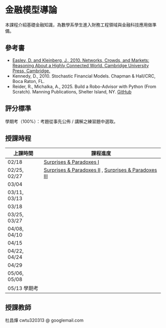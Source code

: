 # 金融模型導論 

本課程介紹基礎金融知識，為數學系學生進入財務工程領域與金融科技應用做準備。

## 參考書

- [Easley, D. and Kleinberg, J., 2010. Networks, Crowds, and Markets: Reasoning About a Highly Connected World. Cambridge University Press, Cambridge.](https://www.cs.cornell.edu/home/kleinber/networks-book/)
- Kennedy, D., 2010. Stochastic Financial Models. Chapman & Hall/CRC, Boca Raton, FL.
- Reider, R., Michalka, A., 2025. Build a Robo-Advisor with Python (From Scratch). Manning Publications, Shelter Island, NY. [GitHub](https://github.com/robreider/robo-advisor-with-python)

## 評分標準

學期考（100%）：考題從事先公佈 / 講解之練習題中選取。

## 授課時程

| 上課時間            | 課程進度                        |
|---------------------|---------------------------------|
| 02/18               |  <a href="https://github.com/chang-ye-tu/fin/blob/master/note/note01.pdf">Surprises & Paradoxes I</a> |
| 02/25, 02/27        |  <a href="https://github.com/chang-ye-tu/fin/blob/master/note/note02.pdf">Surprises & Paradoxes II</a> ,&nbsp;<a href="https://github.com/chang-ye-tu/fin/blob/master/note/note03.pdf">Surprises & Paradoxes III</a> |
| 03/04               |                                 |
| 03/11, 03/13        |                                 | 
| 03/18               |                                 |
| 03/25, 03/27        |                                 |
| 04/08, 04/10        |                                 |
| 04/15               |                                 |
| 04/22, 04/24        |                                 |
| 04/29               |                                 |
| 05/06, 05/08        |                                 |
| 05/13 學期考        |                                 |

## 授課教師

杜昌燁 cwtu320313 @ googlemail.com

<!---

本課程介紹金融與保險學門的基礎知識，為數學系學生自學通過專業財金證照考試（如 ASA, CERA, FSA, FRM 等）與現代科技金融應用做準備。

- Illuminating, refreshing, useful content; Not too mathematical and theoretical
- With solved examples, problems and detailed solutions
- With lecture slides
- open source / latex / books / slides

- book content 
- easiness
- problems and solutions
- lecture slides
- open source

- Gilli, M., Maringer, D., Schumann, D., 2019. Numerical Methods and Optimization in Finance. 2nd ed., Academic Press, London.
- [Dixon, M. F., Halperin, I., Bilokon, P., 2020. Machine Learning in Finance: From Theory to Practice. Springer Nature.]( https://link.springer.com/book/10.1007/978-3-030-41068-1 )
- [Palomar, D. P., 2025. Portfolio Optimization: Theory and Application. Cambridge University Press, Cambridge.](https://portfoliooptimizationbook.com/)
- Arguin, L.-P., 2022. A First Course in Stochastic Calculus. AMS, Providence, RI.
- Björk, T., 2020. Arbitrage Theory in Continuous Time. 4th ed., Oxford University Press, Oxford.
- Körner, T. W., 2008. Naive Decision Making: Mathematics Applied to the Social World. Cambridge University Press, Cambridge.
- Gura, E. Y., Maschler, M., 2008. Insights into Game Theory: An Alternative Mathematical Experience. Cambridge University Press, Cambridge.
- Hull, J. C., 2022. Options, Futures and Other Derivatives. 11th ed., Pearson, Boston.
- Privault, N., 2022. Stochastic Finance: An Introduction with Market Examples. 2nd ed., Chapman & Hall/CRC, Boca Raton, FL.
- Dickson, C. M. D., Hardy, M. R., Waters, H. R., 2020. Actuarial Mathematics for Life Contingent Risks. 3rd ed., Cambridge University Press, Cambridge.
- 徐高，2018。金融經濟學二十五講，中國人民大學出版社。
- Brandimarte, P., 2018. An Introduction to Financial Markets: A Quantitative Approach. Wiley, Hoboken, NJ. &nbsp; [Solutions Manual.](https://staff.polito.it/paolo.brandimarte/FM_Solutions.pdf)
- [Lengwiler, Y., 2004. Microfoundations of Financial Economics: An Introduction to General Equilibrium Asset Pricing. Princeton University Press, Princeton, N.J.](https://microfoundations.org/wp-content/uploads/2020/12/Lengwiler-Microfoundations.pdf)
- [Saari, D. G., 2019. Mathematics of Finance: An Intuitive Introduction. Springer Nature, Cham, Switzerland.](https://link.springer.com/book/10.1007/978-3-030-25443-8)
- [Chakrabarty, S. P., Kanaujiya, A., 2023. Mathematical Portfolio Theory and Analysis. Springer Nature, Cham, Switzerland.](https://link.springer.com/book/10.1007/978-981-19-8544-7)
- [Chan, H., Guo, Z.-Y., Lee, T., Li, X., 2024. Financial Mathematics, Derivatives and Structured Products. 2nd ed., Springer Nature, Singapore.](https://link.springer.com/book/10.1007/978-981-99-9534-9)
- [Hyndman, R. J., Athanasopoulos, G., 2021. Forecasting: Principles and Practice. 3rd ed., OTexts, Melbourne, Australia.](https://otexts.com/fpp3/) 
- Van der Wijst, N., 2013. Finance: A Quantitative Introduction. Cambridge University Press, Cambridge. 
- Wu, L.-X., 2025. Interest Rate Modeling: Theory and Practice. 3rd ed., Chapman & Hall/CRC, Boca Raton, FL.
- Roncalli, T., 2014. Introduction to Risk Parity and Budgeting. Chapman & Hall/CRC, Boca Raton, FL.
- Roncalli, T., 2020. Handbook of Financial Risk Management. Chapman & Hall/CRC, Boca Raton, FL.
- Chan, W.-S., Tse, Y.-K., 2022. Financial Mathematics for Actuaries. 3rd ed., World Scientific, Singapore.
- Brown, R. L., Lennox, W. S., 2015. Introduction to Ratemaking and Loss Reserving for Property and Casualty Insurance. 4th ed., ACTEX Publications, Winsted, Connecticut.
- Higham, D., 2004. An Introduction to Financial Option Valuation: Mathematics, Stochastics and Computation. Cambridge University Press, Cambridge.
- Lyuu, Y.-D., 2004. Financial Engineering and Computation: Principles, Mathematics, Algorithms. Cambridge University Press, Cambridge.
- Natenberg, S., 2014. Option Volatility and Pricing: Advanced Trading Strategies and Techniques. 2nd ed., McGraw-Hill, New York.
- McMillan, L. G., 2012. Options as a Strategic Investment. 5th ed., McGraw-Hill, New York.
- McNeil, A. J., Frey, R., Embrechts, P., 2015. Quantitative Risk Management: Concepts, Techniques and Tools. Revised edition, Princeton University Press, Princeton, NJ.

03/07: Chakrabarty S. P., Kanaujiya A. Mathematical Portfolio Theory and Analysis Chap. 5
03/09: St. Petersburg Paradox Revisited: Using expected utility theory, \sum_{k = 1}^\infty\frac{k}{2^k} = 2 proof; Allais Paradox; Prospect theory
03/14: Koerner: Horse Betting, Chit-Chat
03/21: Saari Chap. 1, Chit-Chat
03/23: Paradoxes, Chit-Chat
03/28, Kelly Criterion
04/06: Kennedy 1.3
04/11: Kennedy 1.3
04/18: Kennedy 1.3
04/20: Björk Ch2
04/25: Björk Ch2
05/02: Saari 
05/04: Saari
05/09: Braess / Spring Paradox 
Probability Review / Kennedy Appendix, Prob.

[Carlen E. A. Trace Inequalities and Quantum Entropy](http://www.ueltschi.org/AZschool/notes/EricCarlen.pdf?fbclid=IwY2xjawGqtNZleHRuA2FlbQIxMAABHTRAOSzx9gBCSkSLltrEVf2nTbEVlaEukQ8G7lDfl5wui3Whb7b8TxMh8A_aem_2sXzKFqTtv-zTknm0VjuDA)

# SOA Exams
以下列出 SOA 考試之資源。官方網頁之 syllabus 請詳閱，裡面列出詳細考試內容與適用教科書；有考古題集與其詳解之連結。

## Exam P
### 官方網頁
- [官方網頁：Studying for Probability (P) Exam](https://www.soa.org/education/exam-req/edu-exam-p-detail/study/)
- [May 2025 Syllabus with Learning Objectives/Outcomes and Readings](https://www.soa.org/48dc7b/globalassets/assets/files/edu/2025/spring/syllabi/2025-05-exam-p-syllabus.pdf)
- [Exam P Sample Questions](https://www.soa.org/globalassets/assets/Files/Edu/edu-exam-p-sample-quest.pdf)
- [Exam P Sample Solutions](https://www.soa.org/globalassets/assets/Files/Edu/edu-exam-p-sample-sol.pdf)

### 教科書
- Ross, S. M., 2019. A First Course in Probability. 10th ed., Pearson.
- Wackerly, D., Mendenhall III, W., Scheaffer, R., 2008. Mathematical Statistics with Applications. 7th ed., Thomson Brooks/Cole.
- Hogg, R. V., Tanis, E. A., and Zimmerman, D. L., 2020. Probability and Statistical Inference. 10th ed., Prentice Hall.

## Exam FM
### 官方網頁
- [官方網頁：Studying for Probability (P) Exam](https://www.soa.org/education/exam-req/edu-exam-fm-detail/study/)
- [April 2025 Syllabus with Learning Objectives/Outcomes and Readings](https://www.soa.org/4afbb2/globalassets/assets/files/edu/2025/spring/2025-04-exam-fm-syllabus.pdf)
- [Exam FM Sample Questions](https://www.soa.org/4a5549/globalassets/assets/files/edu/2018/2018-10-exam-fm-sample-questions.pdf)
- [Exam FM Sample Solutions](https://www.soa.org/4a5551/globalassets/assets/files/edu/2018/2018-10-exam-fm-sample-solutions.pdf)

### 教科書
- Vaaler, L. J. F., Harper, S. K., Daniel, J. W., 2019. Mathematical Interest Theory. 3rd ed., The Mathematical Association of America.
- Francis, J., Ruckman, C., 2022. Interest Theory – Financial Mathematics and Deterministic Valuation. 3rd ed., Actuarial Brew.
- Chan, Wai-Sum, and Tse, Yiu-Kuen, 2022. Financial Mathematics for Actuaries. 3rd ed., World Scientific Publishing.

# Books / Eminent Researchers / Papers
## Books
- Dickson, D. C. M., Hardy, M. R., Waters, H. R., 2020. Actuarial Mathematics for Life Contingent Risks. 3rd ed., Cambridge University Press, Cambridge, UK. 
- Hardy, M. R., 2003. Investment Guarantees: Modeling and Risk Management for Equity-Linked Life Insurance. John Wiley & Sons, Hoboken, NJ.
- Milevsky, M. A., 2006. The Calculus of Retirement Income. Cambridge University Press, New York.
- [Milevsky, M. A., 2020. Retirement Income Recipes in R: From Ruin Probabilities to Intelligent Drawdowns. Springer Nature Switzerland AG, Cham.](https://link.springer.com/book/10.1007/978-3-030-51434-1)
- [Chan, H., Guo, Z.-Y., Lee, T., Li, X., 2024. Financial Mathematics, Derivatives and Structured Products. 2nd ed., Springer Nature, Singapore.](https://link.springer.com/book/10.1007/978-981-99-9534-9)
- Leung, P., 2022. Actuarial Principles: Lifetables and Mortality Models. Academic Press, London.
- [Koller, M., 2011. Life Insurance Risk Management Essentials. Springer-Verlag, Berlin.](https://link.springer.com/book/10.1007/978-3-642-20721-1) 
- [Koller, M., 2012. Stochastic Models in Life Insurance. Springer-Verlag, Berlin.](https://link.springer.com/book/10.1007/978-3-642-28439-7)
- [Olivieri, A., Pitacco, E., 2015. Introduction to Insurance Mathematics: Technical and Financial Features of Risk Transfers. 2nd ed., Springer, Cham.](https://link.springer.com/book/10.1007/978-3-319-21377-4)
- [Pitacco, E., 2014. Health Insurance: Basic Actuarial Models. Springer, Cham.](https://link.springer.com/book/10.1007/978-3-319-12235-9)
- Pitacco, E., Denuit, M., Haberman, S., Olivieri, A., 2009. Modelling Longevity Dynamics for Pensions and Annuity Business. Oxford University Press, Oxford, UK.

## Eminent Researchers
Haberman S.
Pitacco E.
Milevsky M. A.
Hardy M. R.
Bauer D.
Kling A.
Russ J.
Bacinello A. R.
Millossovich P.

## Papers
- Bacinello, A. R., Millossovich, P., Olivieri, A., Pitacco, E., 2011. Variable Annuities: A Unifying Valuation Approach. Insurance: Mathematics and Economics (49), 285 -- 297.  

1. Risk in Perspective
1. Basic Concepts in Risk Management
1. Empirical Properties of Financial Data
1. Financial Time Series
1. Extreme Value Theory
1. Multivariate Models
1. Copulas and Dependence
1. Aggregate Risk
1. Market Risk
1. Credit Risk
1. Portfolio Credit Risk Management
1. Multivariate Time Series
1. Introduction to Counterparty Risk

| 上課時間            | 課程進度                        |
|---------------------|---------------------------------|
| 02/14               |                                 |
| 02/21, 02/23        |                                 |
| 03/07, 03/09        |                                 | 
| 03/14               |                                 |
| 03/21, 03/23        |                                 |
| 03/28               |                                 |
| &nbsp;&nbsp;&nbsp;&nbsp;&nbsp;&nbsp;&nbsp;&nbsp;&nbsp;&nbsp;&nbsp;04/06 |                                 |
| 04/11               |                                 |
| 04/18, 04/20        |                                 |
| 04/25               |                                 |
| 05/02, 05/04        |                                 |
| 05/09               |                                 |
| 05/16 學期考        |                                 |

-->

